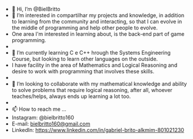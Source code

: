 - 👋 Hi, I’m @BielBritto
- 👀 I’m interested in compartilhar my projects and knowledge, in addition to learning from the community and interacting, so that I can evolve in the middle of programming and help other people to evolve.
- One area I'm interested in learning about, is the back-end part of game programming.
- 
- 🌱 I’m currently learning C e C++ hrough the Systems Engineering Course, but looking to learn other languages on the outside.
- I have facility in the area of Mathematics and Logical Reasoning and desire to work with programming that involves these skills.
- 
- 💞️ I’m looking to collaborate with my mathematical knowledge and ability to solve problems that require logical reasoning, after all, whoever teaches/helps, always ends up learning a lot too.
- 
- 📫 How to reach me ...
- Instagram: @bielbritto160
- E-mail: bielbritto160@gmail.com
- LinkedIn: https://www.linkedin.com/in/gabriel-brito-alkmim-801021230

<!---
BielBritto/BielBritto is a ✨ special ✨ repository because its `README.md` (this file) appears on your GitHub profile.
You can click the Preview link to take a look at your changes.
--->
